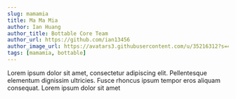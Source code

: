 ```yaml
---
slug: mamamia
title: Ma Ma Mia
author: Ian Huang
author_title: Bottable Core Team
author_url: https://github.com/ian13456
author_image_url: https://avatars3.githubusercontent.com/u/35216312?s=460&u=aa40362cd5d206912083358d7462566f92c91d87&v=4
tags: [mamamia, bottable]
---
```


Lorem ipsum dolor sit amet, consectetur adipiscing elit. Pellentesque elementum dignissim ultricies. Fusce rhoncus ipsum tempor eros aliquam consequat. Lorem ipsum dolor sit amet
